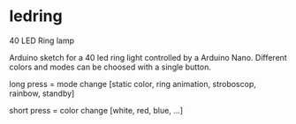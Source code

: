 # ledring
40 LED Ring lamp

Arduino sketch for a 40 led ring light controlled by a Arduino Nano.
Different colors and modes can be choosed with a single button.

long press = mode change [static color, ring animation, stroboscop, rainbow, standby]

short press = color change [white, red, blue, ...]
